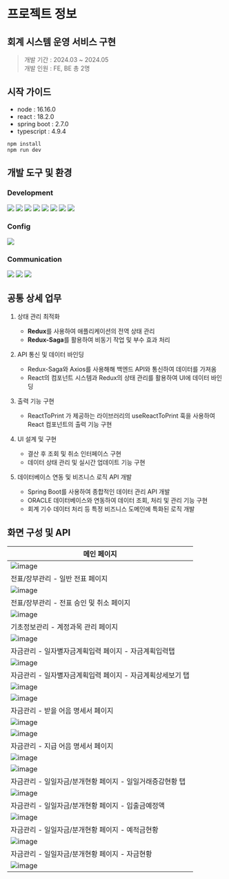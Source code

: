 # 프로젝트 정보

## 회계 시스템 운영 서비스 구현
> 개발 기간 : 2024.03 ~ 2024.05 <br/>
> 개발 인원 : FE, BE 총 2명

## 시작 가이드

- node : 16.16.0
- react : 18.2.0
- spring boot : 2.7.0
- typescript : 4.9.4

```
npm install
npm run dev
```


## 개발 도구 및 환경

### Development
<img src="https://img.shields.io/badge/java-007396?style=for-the-badge&logo=java&logoColor=white"> <img src="https://img.shields.io/badge/springboot-6DB33F?style=for-the-badge&logo=springboot&logoColor=white"> <img src="https://img.shields.io/badge/oracle-F80000?style=for-the-badge&logo=oracle&logoColor=white"> 
<img src="https://img.shields.io/badge/hibernate-59666C?style=for-the-badge&logo=hibernate&logoColor=white"> 
<img src="https://img.shields.io/badge/typescript-3178C6?style=for-the-badge&logo=typescript&logoColor=white"> 
<img src="https://img.shields.io/badge/react-61DAFB?style=for-the-badge&logo=react&logoColor=black"> 
<img src="https://img.shields.io/badge/redux-764ABC?style=for-the-badge&logo=redux&logoColor=white"> 
<img src="https://img.shields.io/badge/reduxsaga-999999?style=for-the-badge&logo=reduxsaga&logoColor=white"> 



### Config
<img src="https://img.shields.io/badge/npm-CB3837?style=for-the-badge&logo=npm&logoColor=white"> 

### Communication
<img src="https://img.shields.io/badge/jira-0052CC?style=for-the-badge&logo=jira&logoColor=white"> <img src="https://img.shields.io/badge/confluence-172B4D?style=for-the-badge&logo=confluence&logoColor=white">
<img src="https://img.shields.io/badge/slack-4A154B?style=for-the-badge&logo=slack&logoColor=white"> 


## 공통 상세 업무

1. 상태 관리 최적화
	- **Redux**를 사용하여 애플리케이션의 전역 상태 관리
	- **Redux-Saga**를 활용하여 비동기 작업 및 부수 효과 처리

2. API 통신 및 데이터 바인딩
	- Redux-Saga와 Axios를 사용해해 백엔드 API와 통신하여 데이터를 가져옴
	- React의 컴포넌트 시스템과 Redux의 상태 관리를 활용하여 UI에 데이터 바인딩

3. 출력 기능 구현
	- ReactToPrint 가 제공하는 라이브러리의 useReactToPrint 훅을 사용하여 React 컴포넌트의 출력 기능 구현

5. UI 설계 및 구현
    - 결산 후 조회 및 취소 인터페이스 구현
    - 데이터 상태 관리 및 실시간 업데이트 기능 구현

5. 데이터베이스 연동 및 비즈니스 로직 API 개발
   - Spring Boot를 사용하여 종합적인 데이터 관리 API 개발
   - ORACLE 데이터베이스와 연동하여 데이터 조회, 처리 및 관리 기능 구현
   - 회계 기수 데이터 처리 등 특정 비즈니스 도메인에 특화된 로직 개발
  

## 화면 구성 및 API 


|메인 페이지|
|------|
| ![image](https://github.com/user-attachments/assets/902e33db-d7a8-499c-b136-414d710bdfc2) |
|전표/장부관리 - 일반 전표 페이지|
| ![image](https://github.com/user-attachments/assets/14d1d456-35ca-410a-86c1-ddbebc5d999f) |
|전표/장부관리 - 전표 승인 및 취소 페이지|
| ![image](https://github.com/user-attachments/assets/ff13c2f1-ab9a-4733-85c0-358b4ae31070) |
|기초정보관리 - 계정과목 관리 페이지|
| ![image](https://github.com/user-attachments/assets/28d46f87-2b5b-445c-9101-a4e4f19f1109) |
|자금관리 - 일자별자금계획입력 페이지 - 자금계획입력탭|
| ![image](https://github.com/user-attachments/assets/bf533bc2-6516-4d0d-893c-4b0fa5104ef0) |
|자금관리 - 일자별자금계획입력 페이지 - 자금계획상세보기 탭|
| ![image](https://github.com/user-attachments/assets/2ee0c0a2-eb50-456f-91f2-7968a2b7cadf)
![image](https://github.com/user-attachments/assets/56b73c1d-995b-4d61-962e-ce9c708ad248) |
|자금관리 - 받을 어음 명세서 페이지|
|![image](https://github.com/user-attachments/assets/abebea86-5bab-4813-aeca-b2a1617a69f3)
![image](https://github.com/user-attachments/assets/71348d67-be5d-4a04-bf66-216ba717aa17)|
|자금관리 - 지급 어음 명세서 페이지|
|![image](https://github.com/user-attachments/assets/a20976c3-c9fd-463b-a613-f92196e75710)
![image](https://github.com/user-attachments/assets/31d3bda9-e176-47b6-9842-dce45ca5a701)|
|자금관리 - 일일자금/분개현황 페이지 - 일일거래증감현황 탭|
|![image](https://github.com/user-attachments/assets/f2f0d55e-7e02-4057-8db5-e8756f706f91)|
|자금관리 - 일일자금/분개현황 페이지 - 입출금예정액|
|![image](https://github.com/user-attachments/assets/09424f43-797d-438d-a16e-d4eadf50c782)|
|자금관리 - 일일자금/분개현황 페이지 - 예적금현황|
|![image](https://github.com/user-attachments/assets/0d8f677e-f147-4487-a10a-3fea6e93e66f)|
|자금관리 - 일일자금/분개현황 페이지 - 자금현황|
|![image](https://github.com/user-attachments/assets/dd31a1cf-7642-4191-81c6-e9258c93f3a0)|

